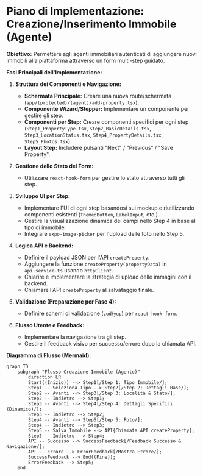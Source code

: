 # Piano di Implementazione: Creazione/Inserimento Immobile (Agente)

**Obiettivo:** Permettere agli agenti immobiliari autenticati di aggiungere nuovi immobili alla piattaforma attraverso un form multi-step guidato.

**Fasi Principali dell'Implementazione:**

1.  **Struttura dei Componenti e Navigazione:**
    *   **Schermata Principale:** Creare una nuova route/schermata (`app/(protected)/(agent)/add-property.tsx`).
    *   **Componente Wizard/Stepper:** Implementare un componente per gestire gli step.
    *   **Componenti per Step:** Creare componenti specifici per ogni step (`Step1_PropertyType.tsx`, `Step2_BasicDetails.tsx`, `Step3_LocationStatus.tsx`, `Step4_PropertyDetails.tsx`, `Step5_Photos.tsx`).
    *   **Layout Step:** Includere pulsanti "Next" / "Previous" / "Save Property".

2.  **Gestione dello Stato del Form:**
    *   Utilizzare `react-hook-form` per gestire lo stato attraverso tutti gli step.

3.  **Sviluppo UI per Step:**
    *   Implementare l'UI di ogni step basandosi sui mockup e riutilizzando componenti esistenti (`ThemedButton`, `LabelInput`, etc.).
    *   Gestire la visualizzazione dinamica dei campi nello Step 4 in base al tipo di immobile.
    *   Integrare `expo-image-picker` per l'upload delle foto nello Step 5.

4.  **Logica API e Backend:**
    *   Definire il payload JSON per l'API `createProperty`.
    *   Aggiungere la funzione `createProperty(propertyData)` in `api.service.ts` usando `httpClient`.
    *   Chiarire e implementare la strategia di upload delle immagini con il backend.
    *   Chiamare l'API `createProperty` al salvataggio finale.

5.  **Validazione (Preparazione per Fase 4):**
    *   Definire schemi di validazione (`zod`/`yup`) per `react-hook-form`.

6.  **Flusso Utente e Feedback:**
    *   Implementare la navigazione tra gli step.
    *   Gestire il feedback visivo per successo/errore dopo la chiamata API.

**Diagramma di Flusso (Mermaid):**

```mermaid
graph TD
    subgraph "Flusso Creazione Immobile (Agente)"
        direction LR
        Start((Inizio)) --> Step1[/Step 1: Tipo Immobile/];
        Step1 -- Seleziona Tipo --> Step2[/Step 2: Dettagli Base/];
        Step2 -- Avanti --> Step3[/Step 3: Località & Stato/];
        Step2 -- Indietro --> Step1;
        Step3 -- Avanti --> Step4[/Step 4: Dettagli Specifici (Dinamico)/];
        Step3 -- Indietro --> Step2;
        Step4 -- Avanti --> Step5[/Step 5: Foto/];
        Step4 -- Indietro --> Step3;
        Step5 -- Salva Immobile --> API{Chiamata API createProperty};
        Step5 -- Indietro --> Step4;
        API -- Successo --> SuccessFeedback[/Feedback Successo & Navigazione/];
        API -- Errore --> ErrorFeedback[/Mostra Errore/];
        SuccessFeedback --> End((Fine));
        ErrorFeedback --> Step5;
    end